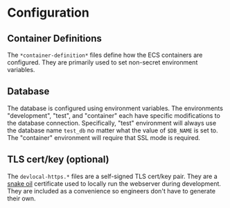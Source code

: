 # Configuration

## Container Definitions

The `*container-definition*` files define how the ECS containers are configured. They are primarily used to set non-secret environment variables.

## Database

The database is configured using environment variables. The environments "development", "test", and "container" each
have specific modifications to the database connection. Specifically, "test" environment will always use the database
name `test_db` no matter what the value of `$DB_NAME` is set to. The "container" environment will require that SSL
mode is required.

## TLS cert/key (optional)

The `devlocal-https.*` files are a self-signed TLS cert/key pair. They are a [snake oil](https://en.wikipedia.org/wiki/Snake_oil_(cryptography)) certificate used to locally run the webserver during development. They are included as a convenience so engineers don't have to generate their own.
